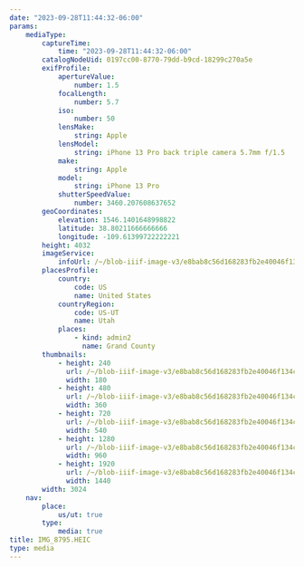 ```yaml
---
date: "2023-09-28T11:44:32-06:00"
params:
    mediaType:
        captureTime:
            time: "2023-09-28T11:44:32-06:00"
        catalogNodeUid: 0197cc00-8770-79dd-b9cd-18299c270a5e
        exifProfile:
            apertureValue:
                number: 1.5
            focalLength:
                number: 5.7
            iso:
                number: 50
            lensMake:
                string: Apple
            lensModel:
                string: iPhone 13 Pro back triple camera 5.7mm f/1.5
            make:
                string: Apple
            model:
                string: iPhone 13 Pro
            shutterSpeedValue:
                number: 3460.207608637652
        geoCoordinates:
            elevation: 1546.1401648998822
            latitude: 38.80211666666666
            longitude: -109.61399722222221
        height: 4032
        imageService:
            infoUrl: /~/blob-iiif-image-v3/e8bab8c56d168283fb2e40046f134cf708b4703f8c26a20eb90b7d479f249141/info.json
        placesProfile:
            country:
                code: US
                name: United States
            countryRegion:
                code: US-UT
                name: Utah
            places:
                - kind: admin2
                  name: Grand County
        thumbnails:
            - height: 240
              url: /~/blob-iiif-image-v3/e8bab8c56d168283fb2e40046f134cf708b4703f8c26a20eb90b7d479f249141/full/180%2C240/0/default.jpg
              width: 180
            - height: 480
              url: /~/blob-iiif-image-v3/e8bab8c56d168283fb2e40046f134cf708b4703f8c26a20eb90b7d479f249141/full/360%2C480/0/default.jpg
              width: 360
            - height: 720
              url: /~/blob-iiif-image-v3/e8bab8c56d168283fb2e40046f134cf708b4703f8c26a20eb90b7d479f249141/full/540%2C720/0/default.jpg
              width: 540
            - height: 1280
              url: /~/blob-iiif-image-v3/e8bab8c56d168283fb2e40046f134cf708b4703f8c26a20eb90b7d479f249141/full/960%2C1280/0/default.jpg
              width: 960
            - height: 1920
              url: /~/blob-iiif-image-v3/e8bab8c56d168283fb2e40046f134cf708b4703f8c26a20eb90b7d479f249141/full/1440%2C1920/0/default.jpg
              width: 1440
        width: 3024
    nav:
        place:
            us/ut: true
        type:
            media: true
title: IMG_8795.HEIC
type: media
---
```

